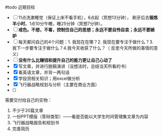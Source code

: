 #todo 
近期目标
- [ ] 11点洗漱睡觉（保证上床不看手机），6点起（冥想13分钟）， 刷牙后去**锻炼半小时**。1点10分午睡，睡25分钟（冥想7分钟）。
- [ ] **戒色。不想，不看，控制住自己的思想；永远不要自怜自哀；永远不要嫉妒**
- [ ] 每天都问自己的4个问题：1. 我现在在哪？2. 我现在要专注于做什么？3. 我下一步要专注于做什么？4.我今天收获了什么？（ 反思今天所做的事情的意义）
- [ ] **没有什么比赚钱和提升自己的能力更让自己心动了** 
- [x] 写文章，并进行脱稿演讲（没想法时，总结当天所看的书）
- [x] 看英语文章，并背一两句话
- [x] 学投资相关知识；用excel做分析
- [x] 飞行器战略规划与分析（主要在商业方面）
- [ ] 


需要交付给自己的实物：

1. 不少于20篇文章
2. 一份PPT模版（答辩类型）——看是否能以大学生时间管理集文章为内容
3. 飞行器战略报告和规划书
4. 完善简历